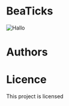 # BeaTicks
![Hallo](Project_Ressources/Schriftz5ug.png)

# Authors

# Licence
This project is licensed

